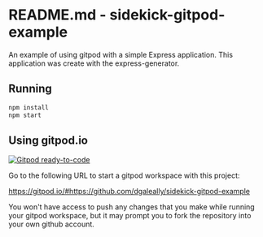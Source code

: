 # README.md - sidekick-gitpod-example

An example of using gitpod with a simple Express application.  This application was create with the express-generator.

## Running

```bash
npm install
npm start
```

## Using gitpod.io

[![Gitpod ready-to-code](https://img.shields.io/badge/Gitpod-ready--to--code-blue?logo=gitpod)](https://gitpod.io/#https://github.com/dgaleally/sidekick-gitpod-example)

Go to the following URL to start a gitpod workspace with this project:

https://gitpod.io/#https://github.com/dgaleally/sidekick-gitpod-example

You won't have access to push any changes that you make while running your gitpod workspace, but it may prompt you to fork the repository into your own github account.



